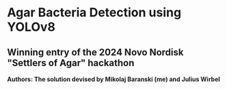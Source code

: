 # Agar Bacteria Detection using YOLOv8
## Winning entry of the 2024 Novo Nordisk "Settlers of Agar" hackathon
**Authors: The solution devised by Mikolaj Baranski (me) and Julius Wirbel**

